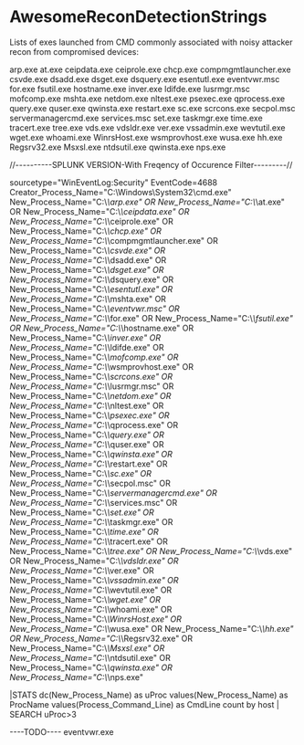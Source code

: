 # AwesomeReconDetectionStrings
Lists of exes launched from CMD commonly associated with noisy attacker recon from compromised devices:

arp.exe
at.exe
ceipdata.exe
ceiprole.exe
chcp.exe
compmgmtlauncher.exe
csvde.exe
dsadd.exe
dsget.exe
dsquery.exe
esentutl.exe
eventvwr.msc
for.exe
fsutil.exe
hostname.exe
inver.exe
ldifde.exe
lusrmgr.msc
mofcomp.exe
mshta.exe
netdom.exe
nltest.exe
psexec.exe
qprocess.exe
query.exe
quser.exe
qwinsta.exe
restart.exe
sc.exe
scrcons.exe
secpol.msc
servermanagercmd.exe
services.msc
set.exe
taskmgr.exe
time.exe
tracert.exe
tree.exe
vds.exe
vdsldr.exe
ver.exe
vssadmin.exe
wevtutil.exe
wget.exe
whoami.exe
WinrsHost.exe
wsmprovhost.exe
wusa.exe
hh.exe
Regsrv32.exe
Msxsl.exe
ntdsutil.exe
qwinsta.exe
nps.exe

//----------SPLUNK VERSION-With Freqency of Occurence Filter---------//

sourcetype="WinEventLog:Security" EventCode=4688 Creator_Process_Name="C:\\Windows\\System32\\cmd.exe"
New_Process_Name="C:\\*\\arp.exe" OR
New_Process_Name="C:\\*\\at.exe" OR
New_Process_Name="C:\\*\\ceipdata.exe" OR
New_Process_Name="C:\\*\\ceiprole.exe" OR
New_Process_Name="C:\\*\\chcp.exe" OR
New_Process_Name="C:\\*\\compmgmtlauncher.exe" OR
New_Process_Name="C:\\*\\csvde.exe" OR
New_Process_Name="C:\\*\\dsadd.exe" OR
New_Process_Name="C:\\*\\dsget.exe" OR
New_Process_Name="C:\\*\\dsquery.exe" OR
New_Process_Name="C:\\*\\esentutl.exe" OR
New_Process_Name="C:\\*\\mshta.exe" OR
New_Process_Name="C:\\*\\eventvwr.msc" OR
New_Process_Name="C:\\*\\for.exe" OR
New_Process_Name="C:\\*\\fsutil.exe" OR
New_Process_Name="C:\\*\\hostname.exe" OR
New_Process_Name="C:\\*\\inver.exe" OR
New_Process_Name="C:\\*\\ldifde.exe" OR
New_Process_Name="C:\\*\\mofcomp.exe" OR
New_Process_Name="C:\\*\\wsmprovhost.exe" OR
New_Process_Name="C:\\*\\scrcons.exe" OR
New_Process_Name="C:\\*\\lusrmgr.msc" OR
New_Process_Name="C:\\*\\netdom.exe" OR
New_Process_Name="C:\\*\\nltest.exe" OR
New_Process_Name="C:\\*\\psexec.exe" OR
New_Process_Name="C:\\*\\qprocess.exe" OR
New_Process_Name="C:\\*\\query.exe" OR
New_Process_Name="C:\\*\\quser.exe" OR
New_Process_Name="C:\\*\\qwinsta.exe" OR
New_Process_Name="C:\\*\\restart.exe" OR
New_Process_Name="C:\\*\\sc.exe" OR
New_Process_Name="C:\\*\\secpol.msc" OR
New_Process_Name="C:\\*\\servermanagercmd.exe" OR
New_Process_Name="C:\\*\\services.msc" OR
New_Process_Name="C:\\*\\set.exe" OR
New_Process_Name="C:\\*\\taskmgr.exe" OR
New_Process_Name="C:\\*\\time.exe" OR
New_Process_Name="C:\\*\\tracert.exe" OR
New_Process_Name="C:\\*\\tree.exe" OR
New_Process_Name="C:\\*\\vds.exe" OR
New_Process_Name="C:\\*\\vdsldr.exe" OR
New_Process_Name="C:\\*\\ver.exe" OR
New_Process_Name="C:\\*\\vssadmin.exe" OR
New_Process_Name="C:\\*\\wevtutil.exe" OR
New_Process_Name="C:\\*\\wget.exe" OR
New_Process_Name="C:\\*\\whoami.exe" OR
New_Process_Name="C:\\*\\WinrsHost.exe" OR
New_Process_Name="C:\\*\\wusa.exe" OR
New_Process_Name="C:\\*\\hh.exe" OR
New_Process_Name="C:\\*\\Regsrv32.exe" OR
New_Process_Name="C:\\*\\Msxsl.exe" OR
New_Process_Name="C:\\*\\ntdsutil.exe" OR
New_Process_Name="C:\\*\\qwinsta.exe" OR
New_Process_Name="C:\\*\\nps.exe"

|STATS dc(New_Process_Name)  as uProc values(New_Process_Name) as ProcName values(Process_Command_Line) as CmdLine count by host | SEARCH uProc>3


----TODO----
eventvwr.exe
